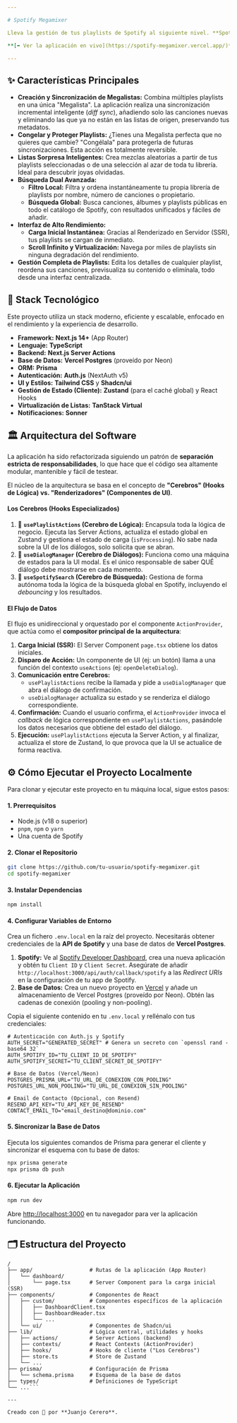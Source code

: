 ```yaml
---

# Spotify Megamixer

Lleva la gestión de tus playlists de Spotify al siguiente nivel. **Spotify Megamixer** es una herramienta web avanzada, construida con las últimas tecnologías, que te permite combinar, sincronizar y descubrir música de formas que la aplicación oficial no permite.

**[➡️ Ver la aplicación en vivo](https://spotify-megamixer.vercel.app/)**

---
```


## ✨ Características Principales

*   **Creación y Sincronización de Megalistas:** Combina múltiples playlists en una única "Megalista". La aplicación realiza una sincronización incremental inteligente (*diff sync*), añadiendo solo las canciones nuevas y eliminando las que ya no están en las listas de origen, preservando tus metadatos.
*   **Congelar y Proteger Playlists:** ¿Tienes una Megalista perfecta que no quieres que cambie? "Congélala" para protegerla de futuras sincronizaciones. Esta acción es totalmente reversible.
*   **Listas Sorpresa Inteligentes:** Crea mezclas aleatorias a partir de tus playlists seleccionadas o de una selección al azar de toda tu librería. Ideal para descubrir joyas olvidadas.
*   **Búsqueda Dual Avanzada:**
    *   **Filtro Local:** Filtra y ordena instantáneamente tu propia librería de playlists por nombre, número de canciones o propietario.
    *   **Búsqueda Global:** Busca canciones, álbumes y playlists públicas en todo el catálogo de Spotify, con resultados unificados y fáciles de añadir.
*   **Interfaz de Alto Rendimiento:**
    *   **Carga Inicial Instantánea:** Gracias al Renderizado en Servidor (SSR), tus playlists se cargan de inmediato.
    *   **Scroll Infinito y Virtualización:** Navega por miles de playlists sin ninguna degradación del rendimiento.
*   **Gestión Completa de Playlists:** Edita los detalles de cualquier playlist, reordena sus canciones, previsualiza su contenido o elimínala, todo desde una interfaz centralizada.

## 🚀 Stack Tecnológico

Este proyecto utiliza un stack moderno, eficiente y escalable, enfocado en el rendimiento y la experiencia de desarrollo.

*   **Framework:** **Next.js 14+** (App Router)
*   **Lenguaje:** **TypeScript**
*   **Backend:** **Next.js Server Actions**
*   **Base de Datos:** **Vercel Postgres** (proveído por Neon)
*   **ORM:** **Prisma**
*   **Autenticación:** **Auth.js** (NextAuth v5)
*   **UI y Estilos:** **Tailwind CSS** y **Shadcn/ui**
*   **Gestión de Estado (Cliente):** **Zustand** (para el caché global) y React Hooks
*   **Virtualización de Listas:** **TanStack Virtual**
*   **Notificaciones:** **Sonner**

## 🏛️ Arquitectura del Software

La aplicación ha sido refactorizada siguiendo un patrón de **separación estricta de responsabilidades**, lo que hace que el código sea altamente modular, mantenible y fácil de testear.

El núcleo de la arquitectura se basa en el concepto de **"Cerebros" (Hooks de Lógica) vs. "Renderizadores" (Componentes de UI)**.

#### Los Cerebros (Hooks Especializados)

1.  🧠 **`usePlaylistActions` (Cerebro de Lógica):** Encapsula toda la lógica de negocio. Ejecuta las Server Actions, actualiza el estado global en Zustand y gestiona el estado de carga (`isProcessing`). No sabe nada sobre la UI de los diálogos, solo solicita que se abran.
2.  🧠 **`useDialogManager` (Cerebro de Diálogos):** Funciona como una máquina de estados para la UI modal. Es el único responsable de saber QUÉ diálogo debe mostrarse en cada momento.
3.  🧠 **`useSpotifySearch` (Cerebro de Búsqueda):** Gestiona de forma autónoma toda la lógica de la búsqueda global en Spotify, incluyendo el *debouncing* y los resultados.

#### El Flujo de Datos

El flujo es unidireccional y orquestado por el componente `ActionProvider`, que actúa como el **compositor principal de la arquitectura**:

1.  **Carga Inicial (SSR):** El Server Component `page.tsx` obtiene los datos iniciales.
2.  **Disparo de Acción:** Un componente de UI (ej: un botón) llama a una función del contexto `useActions` (ej: `openDeleteDialog`).
3.  **Comunicación entre Cerebros:**
    *   `usePlaylistActions` recibe la llamada y pide a `useDialogManager` que abra el diálogo de confirmación.
    *   `useDialogManager` actualiza su estado y se renderiza el diálogo correspondiente.
4.  **Confirmación:** Cuando el usuario confirma, el `ActionProvider` invoca el *callback* de lógica correspondiente en `usePlaylistActions`, pasándole los datos necesarios que obtiene del estado del diálogo.
5.  **Ejecución:** `usePlaylistActions` ejecuta la Server Action, y al finalizar, actualiza el store de Zustand, lo que provoca que la UI se actualice de forma reactiva.

## ⚙️ Cómo Ejecutar el Proyecto Localmente

Para clonar y ejecutar este proyecto en tu máquina local, sigue estos pasos:

#### 1. Prerrequisitos
*   Node.js (v18 o superior)
*   `pnpm`, `npm` o `yarn`
*   Una cuenta de Spotify

#### 2. Clonar el Repositorio
```bash
git clone https://github.com/tu-usuario/spotify-megamixer.git
cd spotify-megamixer
```

#### 3. Instalar Dependencias
```bash
npm install
```

#### 4. Configurar Variables de Entorno

Crea un fichero `.env.local` en la raíz del proyecto. Necesitarás obtener credenciales de la **API de Spotify** y una base de datos de **Vercel Postgres**.

1.  **Spotify:** Ve al [Spotify Developer Dashboard](https://developer.spotify.com/dashboard), crea una nueva aplicación y obtén tu `Client ID` y `Client Secret`. Asegúrate de añadir `http://localhost:3000/api/auth/callback/spotify` a las *Redirect URIs* en la configuración de tu app de Spotify.
2.  **Base de Datos:** Crea un nuevo proyecto en [Vercel](https://vercel.com) y añade un almacenamiento de Vercel Postgres (proveído por Neon). Obtén las cadenas de conexión (pooling y non-pooling).

Copia el siguiente contenido en tu `.env.local` y rellénalo con tus credenciales:

```env
# Autenticación con Auth.js y Spotify
AUTH_SECRET="GENERATED_SECRET" # Genera un secreto con `openssl rand -base64 32`
AUTH_SPOTIFY_ID="TU_CLIENT_ID_DE_SPOTIFY"
AUTH_SPOTIFY_SECRET="TU_CLIENT_SECRET_DE_SPOTIFY"

# Base de Datos (Vercel/Neon)
POSTGRES_PRISMA_URL="TU_URL_DE_CONEXION_CON_POOLING"
POSTGRES_URL_NON_POOLING="TU_URL_DE_CONEXION_SIN_POOLING"

# Email de Contacto (Opcional, con Resend)
RESEND_API_KEY="TU_API_KEY_DE_RESEND"
CONTACT_EMAIL_TO="email_destino@dominio.com"
```

#### 5. Sincronizar la Base de Datos

Ejecuta los siguientes comandos de Prisma para generar el cliente y sincronizar el esquema con tu base de datos:

```bash
npx prisma generate
npx prisma db push
```

#### 6. Ejecutar la Aplicación
```bash
npm run dev
```

Abre [http://localhost:3000](http://localhost:3000) en tu navegador para ver la aplicación funcionando.

## 🗂️ Estructura del Proyecto

```
/
├── app/                  # Rutas de la aplicación (App Router)
│   └── dashboard/
│       └── page.tsx      # Server Component para la carga inicial (SSR)
├── components/           # Componentes de React
│   ├── custom/           # Componentes específicos de la aplicación
│   │   ├── DashboardClient.tsx
│   │   ├── DashboardHeader.tsx
│   │   └── ...
│   └── ui/               # Componentes de Shadcn/ui
├── lib/                  # Lógica central, utilidades y hooks
│   ├── actions/          # Server Actions (backend)
│   ├── contexts/         # React Contexts (ActionProvider)
│   ├── hooks/            # Hooks de cliente ("Los Cerebros")
│   ├── store.ts          # Store de Zustand
│   └── ...
├── prisma/               # Configuración de Prisma
│   └── schema.prisma     # Esquema de la base de datos
├── types/                # Definiciones de TypeScript
└── ...```

---

Creado con 💚 por **Juanjo Cerero**.